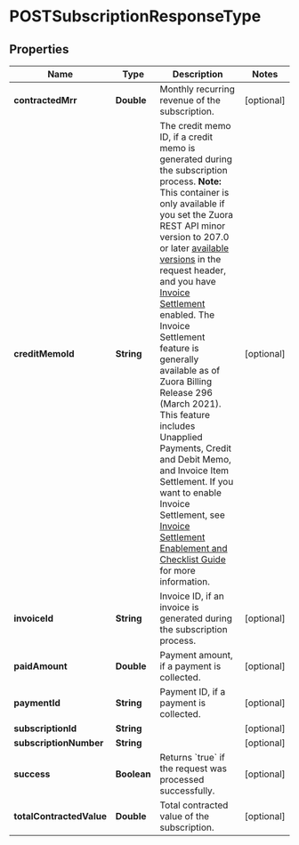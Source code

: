 

# POSTSubscriptionResponseType


## Properties

| Name | Type | Description | Notes |
|------------ | ------------- | ------------- | -------------|
|**contractedMrr** | **Double** | Monthly recurring revenue of the subscription.  |  [optional] |
|**creditMemoId** | **String** | The credit memo ID, if a credit memo is generated during the subscription process.  **Note:** This container is only available if you set the Zuora REST API minor version to 207.0 or later [available versions](https://developer.zuora.com/api-references/api/overview/#section/API-Versions/Minor-Version) in the request header, and you have  [Invoice Settlement](https://knowledgecenter.zuora.com/Billing/Billing_and_Payments/Invoice_Settlement) enabled. The Invoice Settlement feature is generally available as of Zuora Billing Release 296 (March 2021). This feature includes Unapplied Payments, Credit and Debit Memo, and Invoice Item Settlement. If you want to enable Invoice Settlement, see [Invoice Settlement Enablement and Checklist Guide](https://knowledgecenter.zuora.com/Billing/Billing_and_Payments/Invoice_Settlement/Invoice_Settlement_Migration_Checklist_and_Guide) for more information.  |  [optional] |
|**invoiceId** | **String** | Invoice ID, if an invoice is generated during the subscription process.  |  [optional] |
|**paidAmount** | **Double** | Payment amount, if a payment is collected.  |  [optional] |
|**paymentId** | **String** | Payment ID, if a payment is collected.  |  [optional] |
|**subscriptionId** | **String** |  |  [optional] |
|**subscriptionNumber** | **String** |  |  [optional] |
|**success** | **Boolean** | Returns &#x60;true&#x60; if the request was processed successfully.  |  [optional] |
|**totalContractedValue** | **Double** | Total contracted value of the subscription.  |  [optional] |



